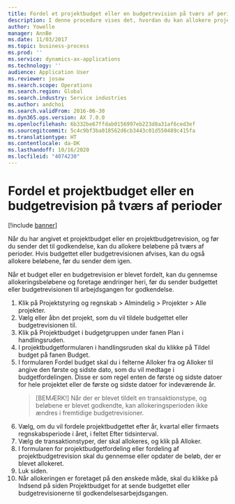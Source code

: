 ```yaml
---
title: Fordel et projektbudget eller en budgetrevision på tværs af perioder
description: I denne procedure vises det, hvordan du kan allokere projektbudgetbeløb på tværs af perioder.
author: Yowelle
manager: AnnBe
ms.date: 11/03/2017
ms.topic: business-process
ms.prod: ''
ms.service: dynamics-ax-applications
ms.technology: ''
audience: Application User
ms.reviewer: josaw
ms.search.scope: Operations
ms.search.region: Global
ms.search.industry: Service industries
ms.author: andchoi
ms.search.validFrom: 2016-06-30
ms.dyn365.ops.version: AX 7.0.0
ms.openlocfilehash: 6b332be67ffdab0156997eb223d8a31af6ced3ef
ms.sourcegitcommit: 5c4c9bf3ba018562d6cb3443c01d550489c415fa
ms.translationtype: HT
ms.contentlocale: da-DK
ms.lasthandoff: 10/16/2020
ms.locfileid: "4074230"
---
```

# <a name="allocate-a-project-budget-or-budget-revision-across-periods"></a>Fordel et projektbudget eller en budgetrevision på tværs af perioder

[!include [banner](../../includes/banner.md)]

Når du har angivet et projektbudget eller en projektbudgetrevision, og før du sender det til godkendelse, kan du allokere beløbene på tværs af perioder. Hvis budgettet eller budgetrevisionen afvises, kan du også allokere beløbene, før du sender dem igen. 

Når et budget eller en budgetrevision er blevet fordelt, kan du gennemse allokeringsbeløbene og foretage ændringer heri, før du sender budgettet eller budgetrevisionen til arbejdsgangen for godkendelse. 

1. Klik på Projektstyring og regnskab > Almindelig > Projekter > Alle projekter. 
2. Vælg eller åbn det projekt, som du vil tildele budgettet eller budgetrevisionen til. 
3. Klik på Projektbudget i budgetgruppen under fanen Plan i handlingsruden. 
4. I projektbudgetformularen i handlingsruden skal du klikke på Tildel budget på fanen Budget. 
5. I formularen Fordel budget skal du i felterne Alloker fra og Alloker til angive den første og sidste dato, som du vil medtage i budgetfordelingen. Disse er som regel enten de første og sidste datoer for hele projektet eller de første og sidste datoer for indeværende år.  
   > [BEMÆRK!] Når der er blevet tildelt en transaktionstype, og beløbene er blevet godkendte, kan allokeringsperioden ikke ændres i fremtidige budgetrevisioner. 
6. Vælg, om du vil fordele projektbudgettet efter år, kvartal eller firmaets regnskabsperiode i året, i feltet Efter tidsinterval.
7. Vælg de transaktionstyper, der skal allokeres, og klik på Alloker. 
8. I formularen for projektbudgetfordeling eller fordeling af projektbudgetrevision skal du gennemse eller opdater de beløb, der er blevet allokeret. 
9. Luk siden.
10. Når allokeringen er foretaget på den ønskede måde, skal du klikke på Indsend på siden Projektbudget for at sende budgettet eller budgetrevisionerne til godkendelsesarbejdsgangen.  


